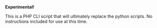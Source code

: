 **Experimental!**

This is a PHP CLI script that will ultimately replace the python scripts. No instructions included for use at this time.
